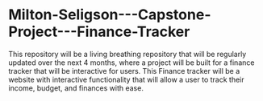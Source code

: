 # Milton-Seligson---Capstone-Project---Finance-Tracker
This repository will be a living breathing repository that will be regularly updated over the next 4 months, where a project will be built for a finance tracker that will be interactive for users. This Finance tracker will be a website with interactive functionality that will allow a user to track their income, budget, and finances with ease.
